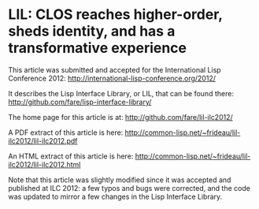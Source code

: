 LIL: CLOS reaches higher-order, sheds identity, and has a transformative experience
===================================================================================

This article was submitted and accepted for the International Lisp Conference 2012:
	http://international-lisp-conference.org/2012/

It describes the Lisp Interface Library, or LIL, that can be found there:
	http://github.com/fare/lisp-interface-library/

The home page for this article is at:
	http://github.com/fare/lil-ilc2012/

A PDF extract of this article is here:
	http://common-lisp.net/~frideau/lil-ilc2012/lil-ilc2012.pdf

An HTML extract of this article is here:
	http://common-lisp.net/~frideau/lil-ilc2012/lil-ilc2012.html

Note that this article was slightly modified
since it was accepted and published at ILC 2012:
a few typos and bugs were corrected, and the code was updated
to mirror a few changes in the Lisp Interface Library.
